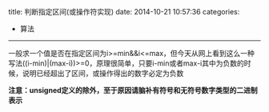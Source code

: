 title: 判断指定区间(或操作符实现)
date: 2014-10-21 10:57:36
categories:
- 算法
---

一般求一个值是否在指定区间为i>=min&&i<=max，但今天从网上看到这么一种写法((i-min)|(max-i))>=0，原理很简单，只要i-min或者max-i其中为负数的时候，说明已经超出了区间，或操作得出的数字必定为负数

__注意：unsigned定义的除外，至于原因请脑补有符号和无符号数字类型的二进制表示__